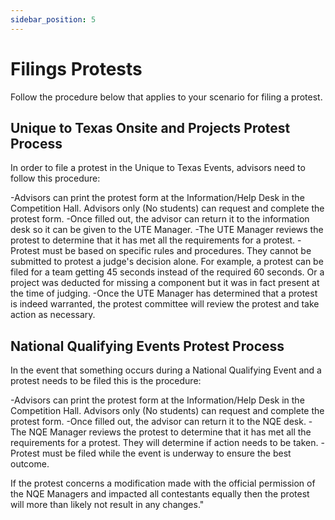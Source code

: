 ```yaml
---
sidebar_position: 5
---
```


# Filings Protests

Follow the procedure below that applies to your scenario for filing a protest.

## Unique to Texas Onsite and Projects Protest Process

In order to file a protest in the Unique to Texas Events, advisors need to follow this procedure:

-Advisors can print the protest form at the Information/Help Desk in the Competition Hall.  Advisors only (No students) can request and complete the protest form.
-Once filled out, the advisor can return it to the information desk so it can be given to the UTE Manager.
-The UTE Manager reviews the protest to determine that it has met all the requirements for a protest.
-Protest must be based on specific rules and procedures.  They cannot be submitted to protest a judge's decision alone. For example, a protest can be filed for a team getting 45 seconds instead of the required 60 seconds. Or a project was deducted for missing a component but it was in fact present at the time of judging.
-Once the UTE Manager has determined that a protest is indeed warranted, the protest committee will review the protest and take action as necessary.

## National Qualifying Events Protest Process

In the event that something occurs during a National Qualifying Event and a protest needs to be filed this is the procedure:

-Advisors can print the protest form at the Information/Help Desk in the Competition Hall.  Advisors only (No students) can request and complete the protest form.
-Once filled out, the advisor can return it to the NQE desk.
-The NQE Manager reviews the protest to determine that it has met all the requirements for a protest. They will determine if action needs to be taken.
-Protest must be filed while the event is underway to ensure the best outcome.
 
If the protest concerns a modification made with the official permission of the NQE Managers and impacted all contestants equally then the protest will more than likely not result in any changes."